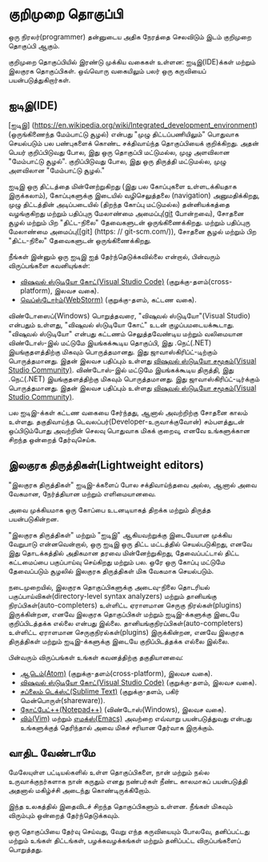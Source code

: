 # குறிமுறை தொகுப்பி

ஒரு நிரலர்(programmer) தன்னுடைய அதிக நேரத்தை செலவிடும் இடம் குறிமுறை தொகுப்பி ஆகும்.

குறிமுறை தொகுப்பியில் இரண்டு முக்கிய வகைகள் உள்ளன: ஐடிஇ(IDE)க்கள் மற்றும் இலகுரக தொகுப்பிகள். ஒவ்வொரு வகையிலும் பலர் ஒரு கருவியைப் பயன்படுத்துகிறார்கள்.

## ஐடிஇ(IDE)

[ஐடிஇ] (https://en.wikipedia.org/wiki/Integrated_development_environment) (ஒருங்கிணைந்த மேம்பாட்டு சூழல்) என்பது "முழு திட்டப்பணியிலும்" பொதுவாக செயல்படும் பல பண்புகளைக் கொண்ட சக்திவாய்ந்த தொகுப்பியைக் குறிக்கிறது. அதன் பெயர் குறிப்பிடுவது போல, இது ஒரு தொகுப்பி மட்டுமல்ல, முழு அளவிலான "மேம்பாட்டு சூழல்".
குறிப்பிடுவது போல, இது ஒரு திருத்தி மட்டுமல்ல, முழு அளவிலான "மேம்பாட்டு சூழல்."

ஐடிஇ ஒரு திட்டத்தை மின்னேற்றுகிறது (இது பல கோப்புகளை உள்ளடக்கியதாக இருக்கலாம்), கோப்புகளுக்கு இடையில் வழிசெலுத்தலை (navigation) அனுமதிக்கிறது, முழு திட்டத்தின் அடிப்படையில்  (திறந்த கோப்பு மட்டுமல்ல) தன்னியக்கத்தை வழங்குகிறது மற்றும் பதிப்புரு மேலாண்மை அமைப்பு([git](https://git-scm.com/) போன்றவை), சோதனை சூழல் மற்றும் பிற "திட்ட-நிலை" தேவைகளுடன் ஒருங்கிணைக்கிறது.
மற்றும் பதிப்புரு மேலாண்மை அமைப்பு([git] (https: // git-scm.com/)), சோதனை சூழல் மற்றும் பிற "திட்ட-நிலை" தேவைகளுடன் ஒருங்கிணைக்கிறது.

நீங்கள் இன்னும் ஒரு ஐடிஇ ஐத் தேர்ந்தெடுக்கவில்லை என்றால், பின்வரும் விருப்பங்களை கவனியுங்கள்:

- [விஷுவல் ஸ்டுடியோ கோட்(Visual Studio Code)](https://code.visualstudio.com/) (குறுக்கு-தளம்(cross-platform), இலவச வகை).
- [வெப்ஸ்டோர்ம்(WebStorm)](http://www.jetbrains.com/webstorm/) (குறுக்கு-தளம், கட்டண வகை).

விண்டோஸைப்(Windows) பொறுத்தவரை, "விஷுவல் ஸ்டுடியோ"(Visual Studio) என்பதும் உள்ளது, "விஷுவல் ஸ்டுடியோ கோட்" உடன் குழப்பமடையக்கூடாது. "விஷுவல் ஸ்டுடியோ" என்பது கட்டணம் செலுத்தவேண்டிய மற்றும் வலிமையான விண்டோஸ்-இல் மட்டுமே இயங்கக்கூடிய தொகுப்பி, இது .நெட்(.NET) இயங்குதளத்திற்கு மிகவும் பொருத்தமானது. இது ஜாவாஸ்கிரிப்ட்-டிற்கும் பொருத்தமானது. இதன் இலவச பதிப்பும் உள்ளது [விஷுவல் ஸ்டுடியோ சமூகம்(Visual Studio Community)](https://www.visualstudio.com/vs/community/).
விண்டோஸ்-இல் மட்டுமே இயங்கக்கூடிய திருத்தி, இது .நெட்(.NET) இயங்குதளத்திற்கு மிகவும் பொருத்தமானது. இது ஜாவாஸ்கிரிப்ட்-டிர்க்கும் பொருத்தமானது. இதன் இலவச பதிப்பும் உள்ளது [விஷுவல் ஸ்டுடியோ சமூகம்(Visual Studio Community)](https://www.visualstudio.com/vs/community/).

பல ஐடிஇ-க்கள் கட்டண வகையை சேர்ந்தது, ஆனால் அவற்றிற்கு சோதனை காலம் உள்ளது. தகுதிவாய்ந்த டெவலப்பர்(Developer-உருவாக்குவோன்) சம்பளத்துடன் ஒப்பிடும்போது அவற்றின் செலவு பொதுவாக மிகக் குறைவு, எனவே 
 உங்களுக்கான சிறந்த ஒன்றைத் தேர்வுசெய்க.

## இலகுரக திருத்திகள்(Lightweight editors)

"இலகுரக திருத்திகள்" ஐடிஇ-க்களைப் போல சக்திவாய்ந்தவை அல்ல, ஆனால் அவை வேகமான, நேர்த்தியான மற்றும் எளிமையானவை.

அவை முக்கியமாக ஒரு கோப்பை உடனடியாகத் திறக்க மற்றும் திருத்த பயன்படுகின்றன.

"இலகுரக திருத்திகள்" மற்றும் "ஐடிஇ" ஆகியவற்றுக்கு இடையேயான முக்கிய வேறுபாடு என்னவென்றால், ஒரு ஐடிஇ ஒரு திட்ட மட்டத்தில் செயல்படுகிறது, எனவே இது தொடக்கத்தில் அதிகமான தரவை மின்னேற்றுகிறது, தேவைப்பட்டால் திட்ட 
கட்டமைப்பை பகுப்பாய்வு செய்கிறது மற்றும் பல. ஒரே ஒரு கோப்பு மட்டுமே தேவைப்படும் சூழலில் இலகுரக திருத்திகள் மிக வேகமாக செயல்படும்.

நடைமுறையில், இலகுரக தொகுப்பிகளுக்கு அடைவு-நிலை தொடரியல் பகுப்பாய்விகள்(directory-level syntax analyzers) மற்றும் தானியங்கு நிரப்பிகள்(auto-completers) உள்ளிட்ட ஏராளமான செருகு நிரல்கள்(plugins) இருக்கின்றன, எனவே இலகுரக தொகுப்பிகள் மற்றும் ஐடிஇ-க்களுக்கு இடையே குறிப்பிடத்தக்க எல்லை என்பது இல்லை.
தானியங்குநிரப்பிகள்(auto-completers) உள்ளிட்ட ஏராளமான செருகுநிரல்கள்(plugins) இருக்கின்றன, எனவே இலகுரக திருத்திகள் மற்றும் ஐடிஇ-க்களுக்கு இடையே குறிப்பிடத்தக்க எல்லை இல்லை.

பின்வரும் விருப்பங்கள் உங்கள் கவனத்திற்கு தகுதியானவை:

- [ஆடெம்(Atom)](https://atom.io/) (குறுக்கு-தளம்(cross-platform), இலவச வகை).
- [விஷுவல் ஸ்டுடியோ கோட்(Visual Studio Code)](https://code.visualstudio.com/) (குறுக்கு-தளம், இலவச வகை).
- [சப்லைம் டெக்ஸ்ட்(Sublime Text)](http://www.sublimetext.com) (குறுக்கு-தளம், பகிர் மென்பொருள்(shareware)).
- [நோட்பேட்++(Notepad++)](https://notepad-plus-plus.org/) (விண்டோஸ்(Windows), இலவச வகை).
- [விம்(Vim)](http://www.vim.org/) மற்றும் [எமக்ஸ்(Emacs)](https://www.gnu.org/software/emacs/) அவற்றை எவ்வாறு பயன்படுத்துவது என்பது உங்களுக்குத் தெரிந்தால் அவை மிகச் சரியான தேர்வாக இருக்கும்.

## வாதிட வேண்டாமே

மேலேயுள்ள பட்டியல்களில் உள்ள தொகுப்பிகளை, நான் மற்றும் நல்ல உருவாக்குநர்களாக நான் கருதும் எனது நண்பர்கள் நீண்ட காலமாகப் பயன்படுத்தி அதனால் மகிழ்ச்சி அடைந்து கொண்டிருக்கிறோம்.

இந்த உலகத்தில் இதைவிடச் சிறந்த தொகுப்பிகளும் உள்ளன. நீங்கள் மிகவும் விரும்பும் ஒன்றைத் தேர்ந்தெடுக்கவும்.

ஒரு தொகுப்பியை தேர்வு செய்வது, வேறு எந்த கருவியையும் போலவே, தனிப்பட்டது மற்றும் உங்கள் திட்டங்கள், பழக்கவழக்கங்கள் மற்றும் தனிப்பட்ட விருப்பங்களைப் பொறுத்தது.
